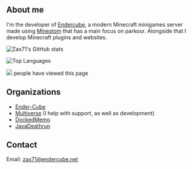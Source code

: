 ## About me
I'm the developer of [Endercube](https://endercube.net), a modern Minecraft minigames server made using [Minestom](https://minestom.net) that has a main focus on parkour.
Alongside that I develop Minecraft plugins and websites.

![Zax71's GitHub stats](https://github-readme-stats.vercel.app/api?username=zax71&show_icons=true&theme=dracula&border_color=ff6e96&include_all_commits=true)

![Top Languages](https://github-readme-stats.vercel.app/api/top-langs/?username=zax71&layout=compact&theme=dracula&border_color=ff6e96)

<img src="https://profile-counter.glitch.me/zax71/count.svg"> people have viewed this page
## Organizations

 * [Ender-Cube](https://github.com/Ender-Cube)
 * [Multiverse](https://github.com/Multiverse) (I help with support, as well as development)
 * [DockedMemo](https://github.com/DockedMemo)
 * [JavaDeathrun](https://github.com/JavaDeathrun)




## Contact

Email: [zax71@endercube.net](mailto:zax71@endercube.net)

